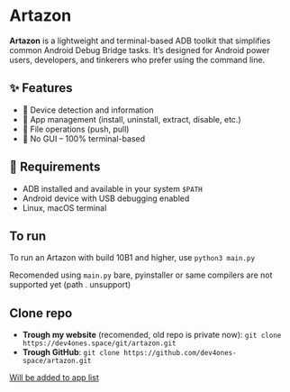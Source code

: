 # Artazon

**Artazon** is a lightweight and terminal-based ADB toolkit that simplifies common Android Debug Bridge tasks. It’s designed for Android power users, developers, and tinkerers who prefer using the command line.

## ✨ Features

- 📱 Device detection and information
- 🧰 App management (install, uninstall, extract, disable, etc.)
- 📂 File operations (push, pull)
- 🐚 No GUI – 100% terminal-based

## 🧾 Requirements

- ADB installed and available in your system `$PATH`
- Android device with USB debugging enabled
- Linux, macOS terminal

## To run

To run an Artazon with build 10B1 and higher, use `python3 main.py`

Recomended using `main.py` bare, pyinstaller or same compilers are not supported yet (path . unsupport)

## Clone repo

- **Trough my website** (recomended, old repo is private now): `git clone https://dev4ones.space/git/artazon.git`
- **Trough GitHub**: `git clone https://github.com/dev4ones-space/artazon.git`

[Will be added to app list](https://github.com/dev4ones-space/artazon/blob/main/WillBeAdded.md)
